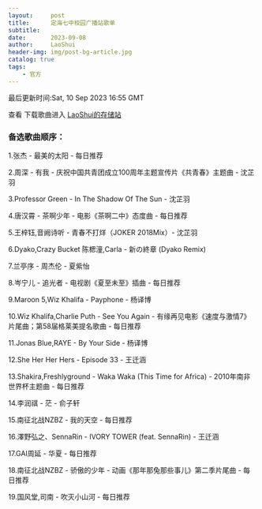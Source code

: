```yaml
---
layout:     post
title:      定海七中校园广播站歌单
subtitle:   
date:       2023-09-08
author:     LaoShui
header-img: img/post-bg-article.jpg
catalog: true
tags:
    - 官方
---
```


最后更新时间:Sat, 10 Sep 2023 16:55 GMT

查看 下载歌曲进入 [LaoShui的存储站](https://cloud.dh7zoj.top)

### 备选歌曲顺序：
1.张杰 - 最美的太阳 - 每日推荐

2.周深 - 有我 - 庆祝中国共青团成立100周年主题宣传片《共青春》主题曲  - 沈芷羽

3.Professor Green - In The Shadow Of The Sun - 沈芷羽

4.唐汉霄 - 茶啊少年 - 电影《茶啊二中》态度曲 - 每日推荐

5.王梓钰,音阙诗听 - 青春不打烊（JOKER 2018Mix）- 沈芷羽

6.Dyako,Crazy Bucket 陈楒潼,Carla - 新の終章 (Dyako Remix)

7.兰亭序 - 周杰伦  - 夏紫怡

8.岑宁儿 - 追光者 - 电视剧《夏至未至》插曲 - 每日推荐

9.Maroon 5,Wiz Khalifa - Payphone - 杨译博

10.Wiz Khalifa,Charlie Puth - See You Again - 有缘再见电影《速度与激情7》片尾曲；第58届格莱美提名歌曲 - 每日推荐

11.Jonas Blue,RAYE - By Your Side - 杨译博

12.She Her Her Hers - Episode 33 - 王迁涵

13.Shakira,Freshlyground - Waka Waka (This Time for Africa) - 2010年南非世界杯主题曲 - 每日推荐

14.李润祺 - 茫 - 俞子轩

15.南征北战NZBZ - 我的天空 - 每日推荐

16.澤野弘之、SennaRin - IVORY TOWER (feat. SennaRin) - 王迁涵

17.GAI周延 - 华夏 - 每日推荐

18.南征北战NZBZ - 骄傲的少年 - 动画《那年那兔那些事儿》第二季片尾曲 - 每日推荐

19.国风堂,司南 - 吹灭小山河 - 每日推荐
